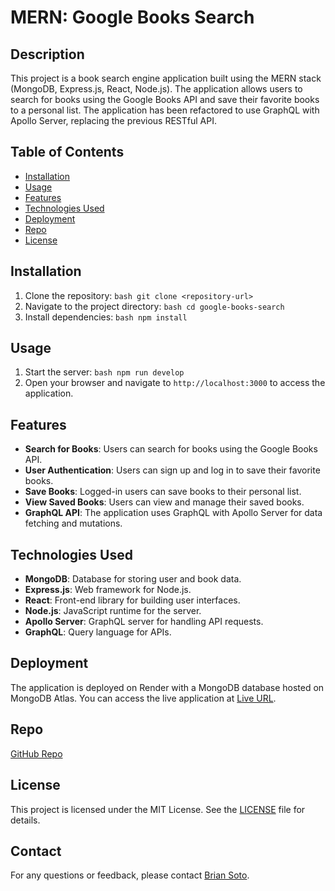 # MERN: Google Books Search

## Description

This project is a book search engine application built using the MERN stack (MongoDB, Express.js, React, Node.js). The application allows users to search for books using the Google Books API and save their favorite books to a personal list. The application has been refactored to use GraphQL with Apollo Server, replacing the previous RESTful API.

## Table of Contents

- [Installation](#installation)
- [Usage](#usage)
- [Features](#features)
- [Technologies Used](#technologies-used)
- [Deployment](#deployment)
- [Repo](#repo)
- [License](#license)

## Installation

1. Clone the repository:
        ```bash
   git clone <repository-url>
         ```
2. Navigate to the project directory:
        ```bash
   cd google-books-search
        ```
3. Install dependencies:
        ```bash
   npm install
        ```

## Usage

1. Start the server:
                  ```bash
   npm run develop
                  ```
2. Open your browser and navigate to `http://localhost:3000` to access the application.

## Features

- **Search for Books**: Users can search for books using the Google Books API.
- **User Authentication**: Users can sign up and log in to save their favorite books.
- **Save Books**: Logged-in users can save books to their personal list.
- **View Saved Books**: Users can view and manage their saved books.
- **GraphQL API**: The application uses GraphQL with Apollo Server for data fetching and mutations.

## Technologies Used

- **MongoDB**: Database for storing user and book data.
- **Express.js**: Web framework for Node.js.
- **React**: Front-end library for building user interfaces.
- **Node.js**: JavaScript runtime for the server.
- **Apollo Server**: GraphQL server for handling API requests.
- **GraphQL**: Query language for APIs.

## Deployment

The application is deployed on Render with a MongoDB database hosted on MongoDB Atlas. You can access the live application at [Live URL](https://challenge-21-jwej.onrender.com).

## Repo

[GitHub Repo](https://github.com/briansotolago/Google_Books_Search)

## License

This project is licensed under the MIT License. See the [LICENSE](LICENSE) file for details.

## Contact

For any questions or feedback, please contact [Brian Soto](briansoto.bs23@gmail.com).
